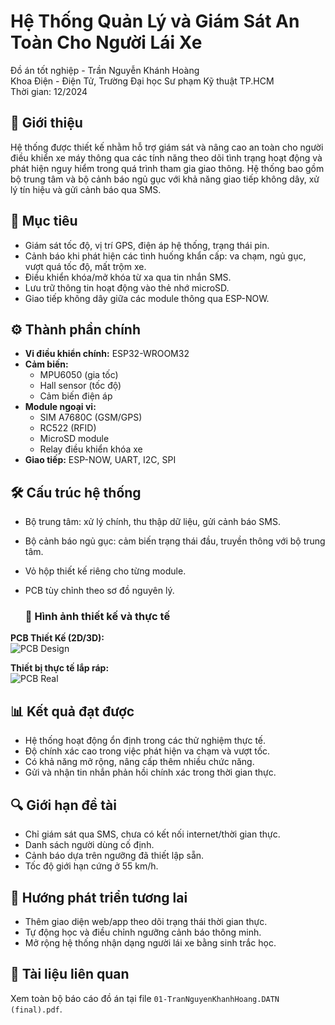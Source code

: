 
# Hệ Thống Quản Lý và Giám Sát An Toàn Cho Người Lái Xe

Đồ án tốt nghiệp - Trần Nguyễn Khánh Hoàng  
Khoa Điện - Điện Tử, Trường Đại học Sư phạm Kỹ thuật TP.HCM  
Thời gian: 12/2024

## 📌 Giới thiệu

Hệ thống được thiết kế nhằm hỗ trợ giám sát và nâng cao an toàn cho người điều khiển xe máy thông qua các tính năng theo dõi tình trạng hoạt động và phát hiện nguy hiểm trong quá trình tham gia giao thông. Hệ thống bao gồm bộ trung tâm và bộ cảnh báo ngủ gục với khả năng giao tiếp không dây, xử lý tín hiệu và gửi cảnh báo qua SMS.

## 🎯 Mục tiêu

- Giám sát tốc độ, vị trí GPS, điện áp hệ thống, trạng thái pin.
- Cảnh báo khi phát hiện các tình huống khẩn cấp: va chạm, ngủ gục, vượt quá tốc độ, mất trộm xe.
- Điều khiển khóa/mở khóa từ xa qua tin nhắn SMS.
- Lưu trữ thông tin hoạt động vào thẻ nhớ microSD.
- Giao tiếp không dây giữa các module thông qua ESP-NOW.

## ⚙️ Thành phần chính

- **Vi điều khiển chính:** ESP32-WROOM32
- **Cảm biến:**
  - MPU6050 (gia tốc)
  - Hall sensor (tốc độ)
  - Cảm biến điện áp
- **Module ngoại vi:**
  - SIM A7680C (GSM/GPS)
  - RC522 (RFID)
  - MicroSD module
  - Relay điều khiển khóa xe
- **Giao tiếp:** ESP-NOW, UART, I2C, SPI

## 🛠 Cấu trúc hệ thống

- Bộ trung tâm: xử lý chính, thu thập dữ liệu, gửi cảnh báo SMS.
- Bộ cảnh báo ngủ gục: cảm biến trạng thái đầu, truyền thông với bộ trung tâm.
- Vỏ hộp thiết kế riêng cho từng module.
- PCB tùy chỉnh theo sơ đồ nguyên lý.

  ### 🔧 Hình ảnh thiết kế và thực tế

**PCB Thiết Kế (2D/3D):**  
![PCB Design](images/pcb_design.jpg)

**Thiết bị thực tế lắp ráp:**  
![PCB Real](images/pcb_real.jpg)

## 📊 Kết quả đạt được

- Hệ thống hoạt động ổn định trong các thử nghiệm thực tế.
- Độ chính xác cao trong việc phát hiện va chạm và vượt tốc.
- Có khả năng mở rộng, nâng cấp thêm nhiều chức năng.
- Gửi và nhận tin nhắn phản hồi chính xác trong thời gian thực.

## 🔍 Giới hạn đề tài

- Chỉ giám sát qua SMS, chưa có kết nối internet/thời gian thực.
- Danh sách người dùng cố định.
- Cảnh báo dựa trên ngưỡng đã thiết lập sẵn.
- Tốc độ giới hạn cứng ở 55 km/h.

## 🚀 Hướng phát triển tương lai

- Thêm giao diện web/app theo dõi trạng thái thời gian thực.
- Tự động học và điều chỉnh ngưỡng cảnh báo thông minh.
- Mở rộng hệ thống nhận dạng người lái xe bằng sinh trắc học.

## 📄 Tài liệu liên quan

Xem toàn bộ báo cáo đồ án tại file `01-TranNguyenKhanhHoang.DATN (final).pdf`.
